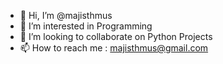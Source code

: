 - 👋 Hi, I’m @majisthmus
- 👀 I’m interested in Programming
- 💞️ I’m looking to collaborate on Python Projects
- 📫 How to reach me : majisthmus@gmail.com

<!---
majisthmus/majisthmus is a ✨ special ✨ repository because its `README.md` (this file) appears on your GitHub profile.
You can click the Preview link to take a look at your changes.
--->
